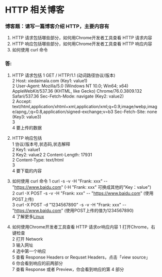 # HTTP 相关博客
### 博客题：请写一篇博客介绍 HTTP，主要内容有
1. HTTP 请求包括哪些部分，如何用Chrome开发者工具查看 HTTP 请求内容
2. HTTP 响应包括哪些部分，如何用Chrome开发者工具查看 HTTP 响应内容
3. 如何使用 curl 命令

### 答:
1. HTTP 请求包括 
1 GET / HTTP/1.1 (动词路径协议/版本) <br />
2 Host: xiedaimala.com (Key1: value1) <br />
2 User-Agent:  Mozilla/5.0 (Windows NT 10.0; Win64; x64) AppleWebKit/537.36 (KHTML, like Gecko) Chrome/76.0.3809.132 Safari/537.36
Sec-Fetch-Mode: navigate (Key2: value2) <br />
2 Accept: text/html,application/xhtml+xml,application/xml;q=0.9,image/webp,image/apng,*/*;q=0.8,application/signed-exchange;v=b3
Sec-Fetch-Site: none (Key3: value3) <br />
3 <br />
4 要上传的数据 <br />

2. HTTP 响应包括 <br />
1 协议/版本号,状态码,状态解释 <br />
2 Key1: value1<br />
2 Key2: value2
2 Content-Length: 17931 <br />
2 Content-Type: text/html <br />
3<br />
4 要下载的内容 <br />

3. 如何使用 curl 命令
1 curl -s -v -H "Frank: xxx" -- "https://www.baidu.com" (-H "Frank: xxx" 可换成其他的"Key：value") <br />
2 curl -X POST -s -v -H "Frank: xxx" -- "https://www.baidu.com" (使用POST上传) <br />
3 curl -X POST -d "1234567890" -s -v -H "Frank: xxx" -- "https://www.baidu.com" (使用POST上传的值为1234567890) <br />
4 了解更多[Linux](https://man.linuxde.net// "Linux") <br />

4. 如何使用Chrome开发者工具查看 HTTP 请求or响应内容
1 打开Chrome，右键检查 <br />
2 打开 Network <br />
3 输入网址 <br />
4 选中第一个响应 <br />
5 查看 Response Headers or Requset Headers，点击「view source」 <br />
6 你会看到响应的前两部分 <br />
7 查看 Response 或者 Preview，你会看到响应的第 4 部分 <br />
